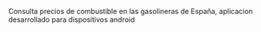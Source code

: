 Consulta precios de combustible en las gasolineras de España, aplicacion desarrollado para dispositivos android